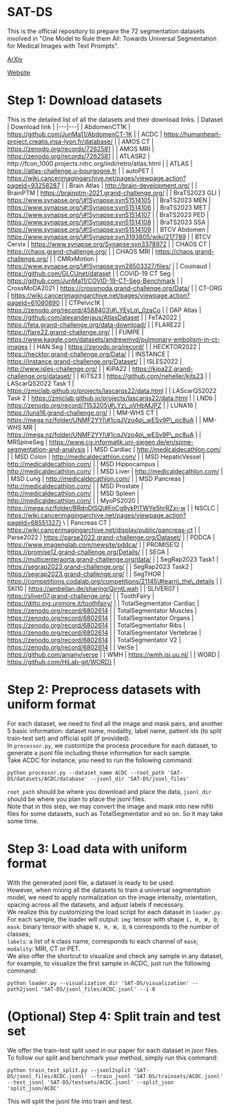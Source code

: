 # SAT-DS

This is the official repository to prepare the 72 segmentation datasets involved in "One Model to Rule them All: Towards Universal Segmentation for Medical Images with Text Prompts".

[ArXiv](https://arxiv.org/abs/2312.17183)

[Website](https://zhaoziheng.github.io/SAT/)

# Step 1: Download datasets
This is the detailed list of all the datasets and their download links.
| Dataset | Download link |
|---|---|
| AbdomenCT1K | https://github.com/JunMa11/AbdomenCT-1K |
| ACDC | https://humanheart-project.creatis.insa-lyon.fr/database/ |
| AMOS CT | https://zenodo.org/records/7262581 |
| AMOS MRI | https://zenodo.org/records/7262581 |
| ATLASR2 | http://fcon\_1000.projects.nitrc.org/indi/retro/atlas.html |
| ATLAS | https://atlas-challenge.u-bourgogne.fr |
| autoPET | https://wiki.cancerimagingarchive.net/pages/viewpage.action?pageId=93258287 |
| Brain Atlas | http://brain-development.org/ |
| BrainPTM | https://brainptm-2021.grand-challenge.org/ |
| BraTS2023 GLI | https://www.synapse.org/\#!Synapse:syn51514105 |
| BraTS2023 MEN | https://www.synapse.org/\#!Synapse:syn51514106 |
| BraTS2023 MET | https://www.synapse.org/\#!Synapse:syn51514107 |
| BraTS2023 PED | https://www.synapse.org/\#!Synapse:syn51514108 |
| BraTS2023 SSA | https://www.synapse.org/\#!Synapse:syn51514109 |
| BTCV Abdomen | https://www.synapse.org/\#!Synapse:syn3193805/wiki/217789 |
| BTCV Cervix | https://www.synapse.org/Synapse:syn3378972 |
| CHAOS CT | https://chaos.grand-challenge.org/ |
| CHAOS MRI | https://chaos.grand-challenge.org/ |
| CMRxMotion | https://www.synapse.org/\#!Synapse:syn28503327/files/ |
| Couinaud | https://github.com/GLCUnet/dataset |
| COVID-19 CT Seg | https://github.com/JunMa11/COVID-19-CT-Seg-Benchmark |
| CrossMoDA2021 | https://crossmoda.grand-challenge.org/Data/ |
| CT-ORG | https://wiki.cancerimagingarchive.net/pages/viewpage.action?pageId=61080890 |
| CTPelvic1K | https://zenodo.org/record/4588403\#\.YEyLq\_0zaCo |
| DAP Atlas | https://github.com/alexanderjaus/AtlasDataset |
| FeTA2022 | https://feta.grand-challenge.org/data-download/ |
| FLARE22 | https://flare22.grand-challenge.org/ |
| FUMPE | https://www.kaggle.com/datasets/andrewmvd/pulmonary-embolism-in-ct-images |
| HAN Seg | https://zenodo.org/record/ |
| HECKTOR2022 | https://hecktor.grand-challenge.org/Data/ |
| INSTANCE | https://instance.grand-challenge.org/Dataset/ |
| ISLES2022 | http://www.isles-challenge.org/ |
| KiPA22 | https://kipa22.grand-challenge.org/dataset/ |
| KiTS23 | https://github.com/neheller/kits23 |
| LAScarQS2022 Task 1 | https://zmiclab.github.io/projects/lascarqs22/data.html |
| LAScarQS2022 Task 2 | https://zmiclab.github.io/projects/lascarqs22/data.html |
| LNDb | https://zenodo.org/record/7153205\#\.Yz\_oVHbMJPZ |
| LUNA16 | https://luna16.grand-challenge.org/ |
| MM-WHS CT | https://mega.nz/folder/UNMF2YYI\#1cqJVzo4p\_wESv9P\_pc8uA |
| MM-WHS MR | https://mega.nz/folder/UNMF2YYI\#1cqJVzo4p\_wESv9P\_pc8uA |
| MRSpineSeg | https://www.cg.informatik.uni-siegen.de/en/spine-segmentation-and-analysis |
| MSD Cardiac | http://medicaldecathlon.com/ |
| MSD Colon | http://medicaldecathlon.com/ |
| MSD HepaticVessel | http://medicaldecathlon.com/ |
| MSD Hippocampus | http://medicaldecathlon.com/ |
| MSD Liver | http://medicaldecathlon.com/ |
| MSD Lung | http://medicaldecathlon.com/ |
| MSD Pancreas | http://medicaldecathlon.com/ |
| MSD Prostate | http://medicaldecathlon.com/ |
| MSD Spleen | http://medicaldecathlon.com/ |
| MyoPS2020 | https://mega.nz/folder/BRdnDISQ\#FnCg9ykPlTWYe5hrRZxi-w |
| NSCLC | https://wiki.cancerimagingarchive.net/pages/viewpage.action?pageId=68551327} \\
| Pancreas CT | https://wiki.cancerimagingarchive.net/display/public/pancreas-ct |
| Parse2022 | https://parse2022.grand-challenge.org/Dataset/ |
| PDDCA | https://www.imagenglab.com/newsite/pddca/ |
| PROMISE12 | https://promise12.grand-challenge.org/Details/ |
| SEGA | https://multicenteraorta.grand-challenge.org/data/ |
| SegRap2023 Task1 | https://segrap2023.grand-challenge.org/ |
| SegRap2023 Task2 | https://segrap2023.grand-challenge.org/ |
| SegTHOR | https://competitions.codalab.org/competitions/21145\#learn\_the\_details |
| SKI10 | https://ambellan.de/sharing/QjrntLwah |
| SLIVER07 | https://sliver07.grand-challenge.org/ |
| ToothFairy | https://ditto.ing.unimore.it/toothfairy/ |
| TotalSegmentator Cardiac | https://zenodo.org/record/6802614 |
| TotalSegmentator Muscles | https://zenodo.org/record/6802614 |
| TotalSegmentator Organs | https://zenodo.org/record/6802614 |
| TotalSegmentator Ribs | https://zenodo.org/record/6802614 |
| TotalSegmentator Vertebrae | https://zenodo.org/record/6802614 |
| TotalSegmentator V2 | https://zenodo.org/record/6802614 |
| VerSe | https://github.com/anjany/verse |
| WMH | https://wmh.isi.uu.nl/ |
| WORD | https://github.com/HiLab-git/WORD} |

# Step 2: Preprocess datasets with uniform format
For each dataset, we need to find all the image and mask pairs, and another 5 basic information: dataset name, modality, label name, patient ids (to split train-test set) and official split (if provided). \
In `processor.py`, we customize the process procedure for each dataset, to generate a jsonl file including these information for each sample. \
Take ACDC for instance, you need to run the following command:
```
python processor.py --dataset_name ACDC --root_path 'SAT-DS/datasets/ACDC/database' --jsonl_dir 'SAT-DS/jsonl_files'
```
`root_path` should be where you download and place the data, `jsonl_dir` should be where you plan to place the jsonl files. \
Note that in this step, we may convert the image and mask into new nifiti files for some datasets, such as TotalSegmentator and so on. So it may take some time.

# Step 3: Load data with uniform format
With the generated jsonl file, a dataset is ready to be used. \
However, when mixing all the datasets to train a universal segmentation model, we need to apply normalization on the image intensity, orientation, spacing across all the datasets, and adjust labels if necessary. \
We realize this by customizing the load script for each dataset in `loader.py`. For each sample, the loader will output:
`img`: tensor with shape `1, H, W, D`; \
`mask`: binary tensor with shape `N, H, W, D`, `N` corresponds to the number of classes; \
`labels`: a list of `N` class name, corresponds to each channel of `mask`; \
`modality`: MRI, CT or PET. \
We also offer the shortcut to visualize and check any sample in any dataset, for example, to visualize the first sample in ACDC, just run the following command:
```
python loader.py --visualization_dir 'SAT-DS/visualization' --path2jsonl 'SAT-DS/jsonl_files/ACDC.jsonl' --i 0
```

# (Optional) Step 4: Split train and test set
We offer the train-test split used in our paper for each dataset in json files. To follow our split and benchmark your method, simply run this command:
```
python train_test_split.py --jsonl2split 'SAT-DS/jsonl_files/ACDC.jsonl' --train_jsonl 'SAT-DS/trainsets/ACDC.jsonl' --test_jsonl 'SAT-DS/testsets/ACDC.jsonl' --split_json 'split_json/ACDC'
```
This will split the jsonl file into train and test.
